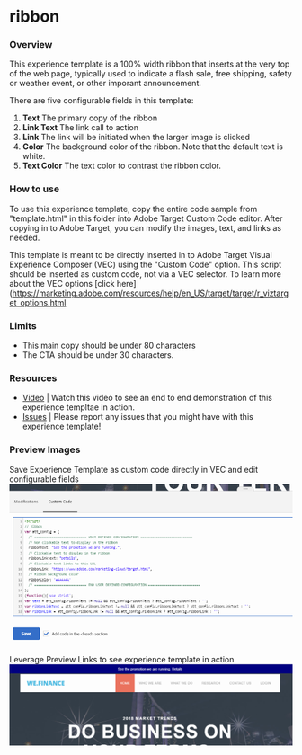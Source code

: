 # ribbon

### Overview
This experience template is a 100% width ribbon that inserts at the very top of the web page, typically used to indicate a flash sale, free shipping, safety or weather event, or other imporant announcement. 

There are five configurable fields in this template:
1. **Text** The primary copy of the ribbon
1. **Link Text** The link call to action
1. **Link**  The link will be initiated when the larger image is clicked
1. **Color** The background color of the ribbon.  Note that the default text is white. 
1. **Text Color** The text color to contrast the ribbon color.


### How to use
To use this experience template, copy the entire code sample from "template.html" in this folder into Adobe Target Custom Code editor. After copying in to Adobe Target, you can modify the images, text, and links as needed.

This template is meant to be directly inserted in to Adobe Target Visual Experience Composer (VEC) using the "Custom Code" option. This script should be inserted as custom code, not via a VEC selector. To learn more about the VEC options [click here](https://marketing.adobe.com/resources/help/en_US/target/target/r_viztarget_options.html


### Limits
* This  main copy should be under 80 characters
* The CTA should be under 30 characters.

### Resources
* [Video](TBD) | Watch this video to see an end to end demonstration of this experience templtae in action. 
* [Issues](https://github.com/Adobe-Marketing-Cloud/target-experience-templates/issues) | Please report any issues that you might have with this experience template! 

### Preview Images
Save Experience Template as custom code directly in VEC and edit configurable fields
![Screenshot 1](https://raw.githubusercontent.com/Adobe-Marketing-Cloud/target-experience-templates/master/ribbon/ext08a.png)


Leverage Preview Links to see experience template in action
![Screenshot 2](https://raw.githubusercontent.com/Adobe-Marketing-Cloud/target-experience-templates/master/ribbon/ext08b.png)

